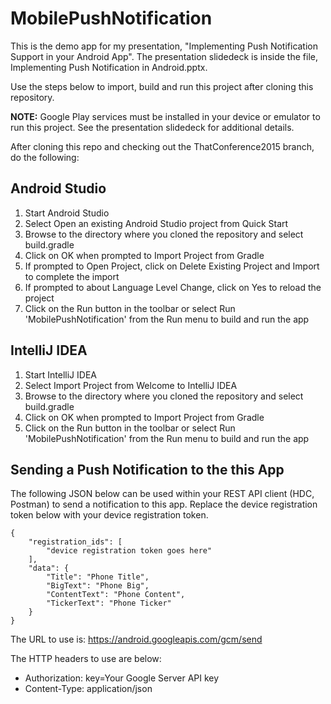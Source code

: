 MobilePushNotification
======================

This is the demo app for my presentation, "Implementing Push Notification Support in your Android App". The presentation slidedeck is inside the file, Implementing Push Notification in Android.pptx.

Use the steps below to import, build and run this project after cloning this repository. 

**NOTE:** Google Play services must be installed in your device or emulator to run this project. See the presentation slidedeck for additional details.

After cloning this repo and checking out the ThatConference2015 branch, do the following:

## Android Studio
1. Start Android Studio
2. Select Open an existing Android Studio project from Quick Start
3. Browse to the directory where you cloned the repository and select build.gradle
4. Click on OK when prompted to Import Project from Gradle
5. If prompted to Open Project, click on Delete Existing Project and Import to complete the import
6. If prompted to about Language Level Change, click on Yes to reload the project
7. Click on the Run button in the toolbar or select Run 'MobilePushNotification' from the Run menu to build and run the app

## IntelliJ IDEA
1. Start IntelliJ IDEA
2. Select Import Project from Welcome to IntelliJ IDEA
3. Browse to the directory where you cloned the repository and select build.gradle
4. Click on OK when prompted to Import Project from Gradle
5. Click on the Run button in the toolbar or select Run 'MobilePushNotification' from the Run menu to build and run the app

## Sending a Push Notification to the this App ##
The following JSON below can be used within your REST API client (HDC, Postman) to send a notification to this app.
Replace the device registration token below with your device registration token.

    {
        "registration_ids": [
            "device registration token goes here"
        ],
        "data": {
            "Title": "Phone Title",
            "BigText": "Phone Big",
            "ContentText": "Phone Content",
            "TickerText": "Phone Ticker"
        }
    }
    
The URL to use is: https://android.googleapis.com/gcm/send

The HTTP headers to use are below:
 - Authorization: key=Your Google Server API key
 - Content-Type: application/json